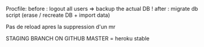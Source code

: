 Procfile:
before : logout all users
  => backup the actual DB !
after : migrate db script (erase / recreate DB + import data)

Pas de reload apres la suppression d'un mr

STAGING BRANCH ON GITHUB
MASTER = heroku stable